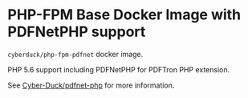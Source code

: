 # PHP-FPM Base Docker Image with PDFNetPHP support

`cyberduck/php-fpm-pdfnet` docker image.

PHP 5.6 support including PDFNetPHP for PDFTron PHP extension.

See [Cyber-Duck/pdfnet-php](https://github.com/Cyber-Duck/pdfnet-php) for more information.
